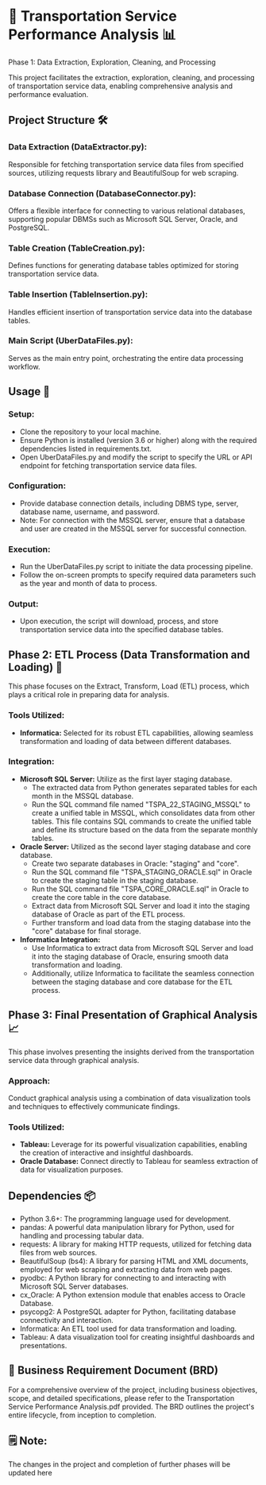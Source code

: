 # 🚗 Transportation Service Performance Analysis 📊

Phase 1: Data Extraction, Exploration, Cleaning, and Processing

This project facilitates the extraction, exploration, cleaning, and processing of transportation service data, enabling comprehensive analysis and performance evaluation.

## Project Structure 🛠️

### Data Extraction (DataExtractor.py):
Responsible for fetching transportation service data files from specified sources, utilizing requests library and BeautifulSoup for web scraping.

### Database Connection (DatabaseConnector.py):
Offers a flexible interface for connecting to various relational databases, supporting popular DBMSs such as Microsoft SQL Server, Oracle, and PostgreSQL.

### Table Creation (TableCreation.py):
Defines functions for generating database tables optimized for storing transportation service data.

### Table Insertion (TableInsertion.py):
Handles efficient insertion of transportation service data into the database tables.

### Main Script (UberDataFiles.py):
Serves as the main entry point, orchestrating the entire data processing workflow.

## Usage 🚀

### Setup:
- Clone the repository to your local machine.
- Ensure Python is installed (version 3.6 or higher) along with the required dependencies listed in requirements.txt.
- Open UberDataFiles.py and modify the script to specify the URL or API endpoint for fetching transportation service data files.

### Configuration:
- Provide database connection details, including DBMS type, server, database name, username, and password.
- Note: For connection with the MSSQL server, ensure that a database and user are created in the MSSQL server for successful connection.

### Execution:
- Run the UberDataFiles.py script to initiate the data processing pipeline.
- Follow the on-screen prompts to specify required data parameters such as the year and month of data to process.

### Output:
- Upon execution, the script will download, process, and store transportation service data into the specified database tables.

## Phase 2: ETL Process (Data Transformation and Loading) 🔄

This phase focuses on the Extract, Transform, Load (ETL) process, which plays a critical role in preparing data for analysis.

### Tools Utilized:
- **Informatica:** Selected for its robust ETL capabilities, allowing seamless transformation and loading of data between different databases.

### Integration:
- **Microsoft SQL Server:** Utilize as the first layer staging database.
  - The extracted data from Python generates separated tables for each month in the MSSQL database.
  - Run the SQL command file named "TSPA_22_STAGING_MSSQL" to create a unified table in MSSQL, which consolidates data from other tables. This file contains SQL commands to create the unified table and define its structure based on the data from the separate monthly tables.
- **Oracle Server:** Utilized as the second layer staging database and core database.
  - Create two separate databases in Oracle: "staging" and "core".
  - Run the SQL command file "TSPA_STAGING_ORACLE.sql" in Oracle to create the staging table in the staging database.
  - Run the SQL command file "TSPA_CORE_ORACLE.sql" in Oracle to create the core table in the core database.
  - Extract data from Microsoft SQL Server and load it into the staging database of Oracle as part of the ETL process.
  - Further transform and load data from the staging database into the "core" database for final storage.
- **Informatica Integration:**
  - Use Informatica to extract data from Microsoft SQL Server and load it into the staging database of Oracle, ensuring smooth data transformation and loading.
  - Additionally, utilize Informatica to facilitate the seamless connection between the staging database and core database for the ETL process.

## Phase 3: Final Presentation of Graphical Analysis 📈

This phase involves presenting the insights derived from the transportation service data through graphical analysis.

### Approach:
Conduct graphical analysis using a combination of data visualization tools and techniques to effectively communicate findings.

### Tools Utilized:
- **Tableau:** Leverage for its powerful visualization capabilities, enabling the creation of interactive and insightful dashboards.
- **Oracle Database:** Connect directly to Tableau for seamless extraction of data for visualization purposes.

## Dependencies 📦

- Python 3.6+: The programming language used for development.
- pandas: A powerful data manipulation library for Python, used for handling and processing tabular data.
- requests: A library for making HTTP requests, utilized for fetching data files from web sources.
- BeautifulSoup (bs4): A library for parsing HTML and XML documents, employed for web scraping and extracting data from web pages.
- pyodbc: A Python library for connecting to and interacting with Microsoft SQL Server databases.
- cx_Oracle: A Python extension module that enables access to Oracle Database.
- psycopg2: A PostgreSQL adapter for Python, facilitating database connectivity and interaction.
- Informatica: An ETL tool used for data transformation and loading.
- Tableau: A data visualization tool for creating insightful dashboards and presentations.

## 📄 Business Requirement Document (BRD)

For a comprehensive overview of the project, including business objectives, scope, and detailed specifications, please refer to the Transportation Service Performance Analysis.pdf provided. 
The BRD outlines the project's entire lifecycle, from inception to completion.

## 🗒️ Note:

The changes in the project and completion of further phases will be updated here
